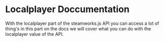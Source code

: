 <h1>Localplayer Doccumentation</h1>
With the localplayer part of the steamworks.js API you can access a lot of thing's in this part on the docs we will cover what you can do with the localplayer value of the API.
